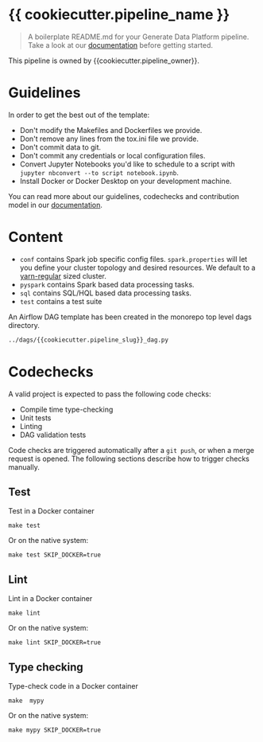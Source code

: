 # {{ cookiecutter.pipeline_name }}

> A boilerplate README.md for your Generate Data Platform pipeline.
Take a look at our [documentation]() before getting started.

This pipeline is owned by {{cookiecutter.pipeline_owner}}.

# Guidelines

In order to get the best out of the template:

* Don't modify the Makefiles and Dockerfiles we provide. 
* Don't remove any lines from the tox.ini file we provide.
* Don't commit data to git.
* Don't commit any credentials or local configuration files.
* Convert Jupyter Notebooks you'd like to schedule to a script with `jupyter nbconvert --to script notebook.ipynb`.
* Install Docker or Docker Desktop on your development machine.

You can read more about our guidelines, codechecks and contribution model
in our [documentation]().

# Content

- `conf` contains Spark job specific config files. `spark.properties` will let you define your cluster topology and
  desired resources. We default to a [yarn-regular](https://wikitech.wikimedia.org/wiki/Analytics/Systems/Cluster/Spark#Spark_Resource_Settings) sized cluster.
- `pyspark` contains Spark based data processing tasks.
- `sql` contains SQL/HQL based data processing tasks.
- `test` contains a test suite

An Airflow DAG template has been created in the monorepo top level dags directory.
```bash
../dags/{{cookiecutter.pipeline_slug}}_dag.py
```

# Codechecks

A valid project is expected to pass the following code checks:
* Compile time type-checking
* Unit tests
* Linting
* DAG validation tests

Code checks are triggered automatically after a `git push`, or when a merge request
is opened. The following sections describe how to trigger checks manually.

## Test

Test in a Docker container

```shell
make test
```

Or on the native system:
```shell
make test SKIP_DOCKER=true
```

## Lint

Lint in a Docker container

```shell
make lint
```

Or on the native system:
```shell
make lint SKIP_DOCKER=true
```

## Type checking

Type-check code in a Docker container

```shell
make  mypy
```

Or on the native system:
```shell
make mypy SKIP_DOCKER=true
```
